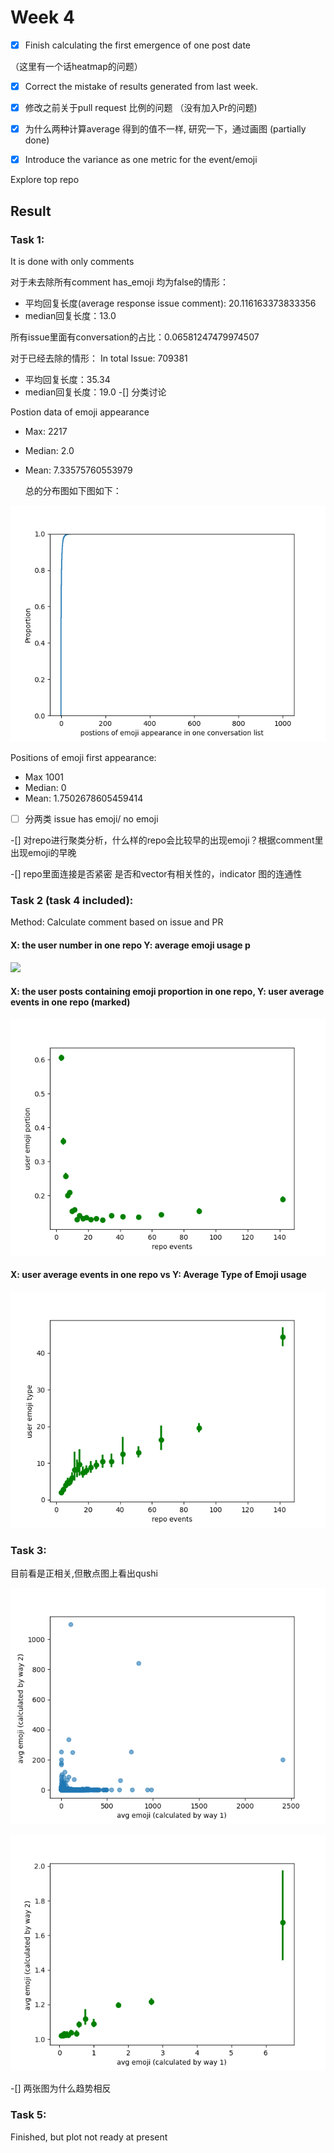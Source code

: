# Week 4

- [x] Finish calculating the first emergence of one post date 

（这里有一个话heatmap的问题）

- [x] Correct the mistake of results generated from last week.

- [x] 修改之前关于pull request 比例的问题 （没有加入Pr的问题)

- [x] 为什么两种计算average 得到的值不一样, 研究一下，通过画图 (partially done)

- [x] Introduce the variance as one metric for the event/emoji


Explore top repo



## Result

### Task 1:

It is done with only comments 

对于未去除所有comment has_emoji 均为false的情形：

- 平均回复长度(average response issue comment): 20.116163373833356
- median回复长度：13.0

所有issue里面有conversation的占比：0.06581247479974507

对于已经去除的情形：
In total Issue: 709381

- 平均回复长度：35.34
- median回复长度：19.0
-[] 分类讨论


Postion data of emoji appearance

- Max: 2217

- Median: 2.0

- Mean: 7.33575760553979

  总的分布图如下图如下：

![](week4_5.png)

Positions of emoji first appearance:

- Max 1001
- Median: 0
- Mean: 1.7502678605459414

-[ ] 分两类 issue has emoji/ no emoji 

-[] 对repo进行聚类分析，什么样的repo会比较早的出现emoji？根据comment里出现emoji的早晚

-[] repo里面连接是否紧密 是否和vector有相关性的，indicator 图的连通性



### Task 2 (task 4 included):

Method: Calculate comment based on issue and PR

#### X: the user number in one repo Y: average emoji usage p

![](/Users/hangruicao/Documents/emoji/week4_1new.png)

#### X: the user posts containing emoji proportion in one repo, Y: user average events in one repo (marked)

![](week4_2.png)

#### X: user average events in one repo vs Y: Average Type of Emoji usage

![](week4_3.png)

### Task 3:



目前看是正相关,但散点图上看出qushi

![](week4_scatter.png)

![](week4_4.png)

-[] 两张图为什么趋势相反

### Task 5: 

Finished, but plot not ready at present
